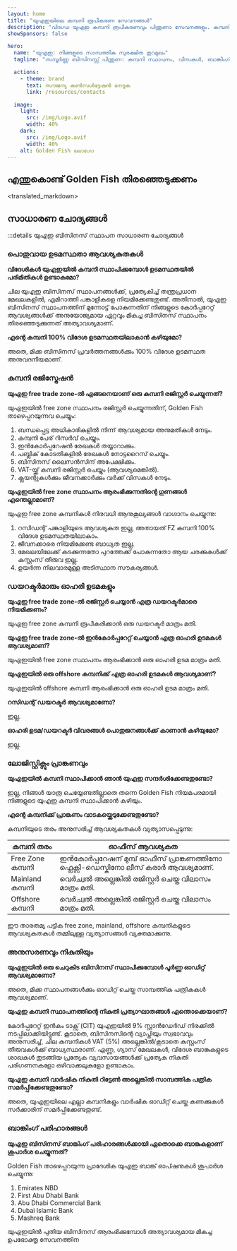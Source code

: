 ```yaml
---
layout: home
title: "യുഎഇയിലെ കമ്പനി രൂപീകരണ സേവനങ്ങൾ"
description: "വിദഗ്ധ യുഎഇ കമ്പനി രൂപീകരണവും പിന്തുണാ സേവനങ്ങളും. കമ്പനി സ്ഥാപനം, ബാങ്കിംഗ്, നികുതി, നിയമ, വിസ പരിഹാരങ്ങൾ. അംഗീകാരത്തിന് ശേഷം മാത്രം പണം നൽകുക."
showSponsors: false

hero:
  name: "യുഎഇ: നിങ്ങളുടെ സാമ്പത്തിക സുരക്ഷിത തുറമുഖം"
  tagline: "സമ്പൂർണ്ണ ബിസിനസ്സ് പിന്തുണ: കമ്പനി സ്ഥാപനം, വിസകൾ, ബാങ്കിംഗ്. <span class='hl'>വിജയം ഇല്ലെങ്കിൽ - ഫീസ് ഇല്ല</span>."

  actions:
    - theme: brand
      text: സൗജന്യ കൺസൾട്ടേഷൻ നേടുക
      link: /resources/contacts

  image:
    light:
      src: /img/Logo.avif
      width: 40%
    dark:
      src: /img/Logo.avif
      width: 40%
    alt: Golden Fish ലോഗോ
---
```


<FeatureCards :features="[
  {
    title: 'കമ്പനി സ്ഥാപന മാർഗ്ഗദർശി',
    details: 'Free zone, offshore, mainland, branch എന്നിവയിൽ കമ്പനികൾ സ്ഥാപിക്കുന്നതിനുള്ള സമ്പൂർണ്ണ മാർഗ്ഗദർശി.',
    items: [
      'Free Zones, Mainland എന്നിവയിൽ 100% വിദേശ ഉടമസ്ഥത ലഭ്യമാണ്',
      'കുറഞ്ഞ നികുതി നിരക്കുകൾ - 9% കോർപ്പറേറ്റ് നികുതി മാത്രം',
      'കറൻസി നിയന്ത്രണങ്ങൾ ഇല്ല - എളുപ്പത്തിലുള്ള മൂലധന തിരിച്ചെടുക്കൽ'
    ],
    linkText: 'കൂടുതൽ അറിയുക',
    link: '/uae-business/offer/company-registration/',
    icon: {
      light: '/img/iStock-2051326997.avif',
      dark: '/img/iStock-1448478309.jpg',
      alt: 'കമ്പനി സ്ഥാപന മാർഗ്ഗദർശി'
    }
  },
  {
    title: 'ബാങ്ക് അക്കൗണ്ട് തുറക്കൽ',
    details: 'യുഎഇയിലെ വിശ്വസനീയമായ ബാങ്കുകളിൽ ബിസിനസ്സ് അല്ലെങ്കിൽ വ്യക്തിഗത ബാങ്ക് അക്കൗണ്ടുകൾ എളുപ്പത്തിൽ തുറക്കാം.',
    items: [
      'സർക്കാർ അംഗീകാരങ്ങൾക്കായി എൻഡ്-ടു-എൻഡ് PRO സേവനങ്ങൾ',
      'സമ്പൂർണ്ണ ബാങ്കിംഗ് പാക്കേജ് സജ്ജീകരണം',
      '**96% വിജയ നിരക്ക്**',
    ],
    linkText: 'കൂടുതൽ അറിയുക',
    link: '/uae-business/offer/banking/',
    icon: {
      light: '/img/iStock-2153786564.avif',
      dark: '/img/iStock-2166793628.avif',
      alt: 'ബാങ്കിംഗ് സേവനങ്ങൾ'
    }
  },
  {
    title: 'Golden Visa & താമസാനുമതി',
    details: 'സുഗമമായ അപേക്ഷാ പ്രക്രിയയിലൂടെ ദീർഘകാല താമസത്തിനായി യുഎഇ **Golden Visa** നേടുക.',
    items: [
      '**6 മാസം കൂടുമ്പോൾ യുഎഇയിൽ പ്രവേശിക്കേണ്ട ആവശ്യമില്ല**',
      'യോഗ്യതാ വ്യവസ്ഥകൾ നിലനിർത്തുന്നതിലൂടെ പുതുക്കൽ സാധ്യതയോടെ 10 വർഷത്തെ സാധുത',
      '92% വിജയ നിരക്ക്',
    ],
    linkText: 'കൂടുതൽ അറിയുക',
    link: '/uae-business/offer/golden-visa/',
    icon: {
      light: '/img/iStock-1312241253.avif',
      dark: '/img/ILONMASKID.webp',
      alt: 'വിസ സേവനങ്ങൾ'
    }
  },
]" />

<FeatureCards :features="[
  {
    title: 'അനുസരണ സേവനങ്ങൾ',
    details: 'ESR റിപ്പോർട്ടുകളും UBO ഫയലിംഗുകളും ഉൾപ്പെടെയുള്ള സങ്കീർണ്ണമായ യുഎഇ നിയന്ത്രണ ആവശ്യകതകളിലൂടെ ഞങ്ങളുടെ വിദഗ്ധർ നിങ്ങളെ നയിക്കുന്നു.',
    items: [],
    linkText: 'കൂടുതൽ അറിയുക',
    link: '/uae-business/company-registration/Protect-Your-Business',
    icon: {
      light: '/img/iStock-1299393716.avif',
      dark: '/img/iStock-2149731304.avif',
      alt: 'അനുസരണ സേവനങ്ങൾ'
    }
  },
  {
    title: 'കോർപ്പറേറ്റ് നികുതി & VAT',
    details: 'ഫെഡറൽ ടാക്സ് അതോറിറ്റി (FTA)യുമായുള്ള കോർപ്പറേറ്റ് നികുതി, VAT ബാധ്യതകൾ പാലിക്കുന്നതിന് വിദഗ്ധ ഉപദേശം.',
    items: [],
    linkText: 'കൂടുതൽ അറിയുക',
    link: '/uae-business/company-registration/accounting-legal',
    icon: {
      light: '/img/iStock-1018285934.avif',
      dark: '/img/iStock-584576538.avif',
      alt: 'നികുതി സേവനങ്ങൾ'
    }
  },
  {
    title: 'നിയമ സേവനങ്ങൾ',
    details: 'M&As, കോർപ്പറേറ്റ് പുനഃസംഘടന, ധനസഹായം, തർക്ക പരിഹാരം എന്നിവയെക്കുറിച്ചുള്ള യുഎഇ നിയമങ്ങളിൽ നിയമ ടീം ഉപദേശിക്കുന്നു.',
    items: [],
    linkText: 'കൂടുതൽ അറിയുക',
    link: '/uae-business/company-registration/Protect-Your-Business',
    icon: {
      light: '/img/iStock-650045508.avif',
      dark: '/img/iStock-1498627598.avif',
      alt: 'നിയമ സേവനങ്ങൾ'
    }
  },
  {
    title: 'അക്കൗണ്ടിംഗ് & പേറോൾ',
    details: 'ഞങ്ങളുടെ അക്കൗണ്ടന്റുമാർ ബുക്ക്കീപ്പിംഗ്, റീകൺസിലിയേഷൻ, പേറോൾ, ഓഡിറ്റ് പിന്തുണ എന്നിവ നൽകി സാമ്പത്തിക കാര്യങ്ങൾ കൈകാര്യം ചെയ്യുന്നു, നിയമന ചെലവുകൾ ലാഭിക്കുന്നു.',
    items: [],
    linkText: 'കൂടുതൽ അറിയുക',
    link: '/resources/contacts',
    icon: {
      light: '/img/iStock-1022793868.avif',
      dark: '/img/iStock-1320130292.jpg',
      alt: 'അക്കൗണ്ടിംഗ് സേവനങ്ങൾ'
    }
  },
]" />

## എന്തുകൊണ്ട് Golden Fish തിരഞ്ഞെടുക്കണം

<BenefitsList :features="[
  {
    icon: '🏢',
    title: 'പ്രാദേശിക UAE വിദഗ്ധത',
    text: 'ദുബായിലെ സമർപ്പിത വിദഗ്ധർ പ്രക്രിയയുടെ ഓരോ ഘട്ടത്തിലും വിദഗ്ധ മാർഗനിർദ്ദേശം നൽകുന്നു.'
  },
  {
    icon: '📊',
    title: 'തെളിയിക്കപ്പെട്ട വിജയനിരക്ക്',
    text: 'ഞങ്ങളുടെ പ്രീമിയം പ്രോസസ്സിംഗിലൂടെ നൂറുകണക്കിന് വിസകൾ, ബാങ്ക് അക്കൗണ്ടുകൾ, കമ്പനി രജിസ്ട്രേഷനുകൾ എന്നിവയിൽ 90% ലധികം അംഗീകാര നിരക്ക്.'
  },
  {
    icon: '💸',
    title: '**വിജയാധിഷ്ഠിത ഫീസുകൾ**',
    text: '[അംഗീകാരത്തിന് ശേഷം മാത്രം പണമടയ്ക്കുക](/uae-business/benefits/success-based-fees). പൂർണ്ണ സുതാര്യത, മറഞ്ഞിരിക്കുന്ന ചെലവുകളില്ല.'
  },
]" />

<translated_markdown>
## സാധാരണ ചോദ്യങ്ങൾ

:::details യുഎഇ ബിസിനസ് സ്ഥാപന സാധാരണ ചോദ്യങ്ങൾ

### പൊതുവായ ഉടമസ്ഥതാ ആവശ്യകതകൾ

**വിദേശികൾ യുഎഇയിൽ കമ്പനി സ്ഥാപിക്കുമ്പോൾ ഉടമസ്ഥതയിൽ പരിമിതികൾ ഉണ്ടാകുമോ?**

ചില യുഎഇ ബിസിനസ് സ്ഥാപനങ്ങൾക്ക്, പ്രത്യേകിച്ച് തന്ത്രപ്രധാന മേഖലകളിൽ, എമിറാത്തി പങ്കാളികളെ നിയമിക്കേണ്ടതുണ്ട്. അതിനാൽ, യുഎഇ ബിസിനസ് സ്ഥാപനത്തിന് മുന്നോട്ട് പോകുന്നതിന് നിങ്ങളുടെ കോർപ്പറേറ്റ് ആവശ്യങ്ങൾക്ക് അനുയോജ്യമായ ഏറ്റവും മികച്ച ബിസിനസ് സ്ഥാപനം തിരഞ്ഞെടുക്കുന്നത് അത്യാവശ്യമാണ്.

**എന്റെ കമ്പനി 100% വിദേശ ഉടമസ്ഥതയിലാകാൻ കഴിയുമോ?**

അതെ, മിക്ക ബിസിനസ് പ്രവർത്തനങ്ങൾക്കും 100% വിദേശ ഉടമസ്ഥത അനുവദനീയമാണ്.

### കമ്പനി രജിസ്ട്രേഷൻ

**യുഎഇ free trade zone-ൽ എങ്ങനെയാണ് ഒരു കമ്പനി രജിസ്റ്റർ ചെയ്യുന്നത്?**

യുഎഇയിൽ free zone സ്ഥാപനം രജിസ്റ്റർ ചെയ്യുന്നതിന്, Golden Fish താഴെപ്പറയുന്നവ ചെയ്യും:

1. ബന്ധപ്പെട്ട അധികാരികളിൽ നിന്ന് ആവശ്യമായ അനുമതികൾ നേടും.
2. കമ്പനി പേര് റിസർവ് ചെയ്യും.
3. ഇൻകോർപ്പറേഷൻ രേഖകൾ തയ്യാറാക്കും.
4. പബ്ലിക് കോടതികളിൽ രേഖകൾ നോട്ടറൈസ് ചെയ്യും.
5. ബിസിനസ് ലൈസൻസിന് അപേക്ഷിക്കും.
6. VAT-യ്ക്ക് കമ്പനി രജിസ്റ്റർ ചെയ്യും (ആവശ്യമെങ്കിൽ).
7. ക്ലയന്റുകൾക്കും ജീവനക്കാർക്കും വർക്ക് വിസകൾ നേടും.

**യുഎഇയിൽ free zone സ്ഥാപനം ആരംഭിക്കുന്നതിന്റെ ഗുണങ്ങൾ എന്തെല്ലാമാണ്?**

യുഎഇ free zone കമ്പനികൾ നിരവധി ആനുകൂല്യങ്ങൾ വാഗ്ദാനം ചെയ്യുന്നു:

1. റസിഡന്റ് പങ്കാളിയുടെ ആവശ്യകത ഇല്ല, അതായത് FZ കമ്പനി 100% വിദേശ ഉടമസ്ഥതയിലാകാം.
2. ജീവനക്കാരെ നിയമിക്കേണ്ട ബാധ്യത ഇല്ല.
3. മേഖലയിലേക്ക് കടക്കുന്നതോ പുറത്തേക്ക് പോകുന്നതോ ആയ ചരക്കുകൾക്ക് കസ്റ്റംസ് തീരുവ ഇല്ല.
4. ഉയർന്ന നിലവാരമുള്ള അടിസ്ഥാന സൗകര്യങ്ങൾ.

### ഡയറക്ടർമാരും ഓഹരി ഉടമകളും

**യുഎഇ free trade zone-ൽ രജിസ്റ്റർ ചെയ്യാൻ എത്ര ഡയറക്ടർമാരെ നിയമിക്കണം?**

യുഎഇ free zone കമ്പനി രൂപീകരിക്കാൻ ഒരു ഡയറക്ടർ മാത്രം മതി.

**യുഎഇ free trade zone-ൽ ഇൻകോർപ്പറേറ്റ് ചെയ്യാൻ എത്ര ഓഹരി ഉടമകൾ ആവശ്യമാണ്?**

യുഎഇയിൽ free zone സ്ഥാപനം ആരംഭിക്കാൻ ഒരു ഓഹരി ഉടമ മാത്രം മതി.

**യുഎഇയിൽ ഒരു offshore കമ്പനിക്ക് എത്ര ഓഹരി ഉടമകൾ ആവശ്യമാണ്?**

യുഎഇയിൽ offshore കമ്പനി ആരംഭിക്കാൻ ഒരു ഓഹരി ഉടമ മാത്രം മതി.

**റസിഡന്റ് ഡയറക്ടർ ആവശ്യമാണോ?**

ഇല്ല.

**ഓഹരി ഉടമ/ഡയറക്ടർ വിവരങ്ങൾ പൊതുജനങ്ങൾക്ക് കാണാൻ കഴിയുമോ?**

ഇല്ല.

### ലോജിസ്റ്റിക്സും പ്രാങ്കണവും

**യുഎഇയിൽ കമ്പനി സ്ഥാപിക്കാൻ ഞാൻ യുഎഇ സന്ദർശിക്കേണ്ടതുണ്ടോ?**

ഇല്ല, നിങ്ങൾ യാത്ര ചെയ്യേണ്ടതില്ലാതെ തന്നെ Golden Fish നിയമപരമായി നിങ്ങളുടെ യുഎഇ കമ്പനി സ്ഥാപിക്കാൻ കഴിയും.

**എന്റെ കമ്പനിക്ക് പ്രാങ്കണം വാടകയ്ക്കെടുക്കേണ്ടതുണ്ടോ?**

കമ്പനിയുടെ തരം അനുസരിച്ച് ആവശ്യകതകൾ വ്യത്യാസപ്പെടുന്നു:

| കമ്പനി തരം      | ഓഫീസ് ആവശ്യകത                                                                     |
| ----------------- | --------------------------------------------------------------------------------------- |
| Free Zone കമ്പനി | ഇൻകോർപ്പറേഷന് മുമ്പ് ഓഫീസ് പ്രാങ്കണത്തിനോ ഫ്ലെക്സി-ഡെസ്കിനോ ലീസ് കരാർ ആവശ്യമാണ്. |
| Mainland കമ്പനി  | വെർച്വൽ അല്ലെങ്കിൽ രജിസ്റ്റർ ചെയ്ത വിലാസം മാത്രം മതി.                                         |
| Offshore കമ്പനി  | വെർച്വൽ അല്ലെങ്കിൽ രജിസ്റ്റർ ചെയ്ത വിലാസം മാത്രം മതി.                                         |

ഈ താരതമ്യ പട്ടിക free zone, mainland, offshore കമ്പനികളുടെ ആവശ്യകതകൾ തമ്മിലുള്ള വ്യത്യാസങ്ങൾ വ്യക്തമാക്കുന്നു.

### അനുസരണവും നികുതിയും

**യുഎഇയിൽ ഒരു ചെറുകിട ബിസിനസ് സ്ഥാപിക്കുമ്പോൾ പൂർണ്ണ ഓഡിറ്റ് ആവശ്യമാണോ?**

അതെ, മിക്ക സ്ഥാപനങ്ങൾക്കും ഓഡിറ്റ് ചെയ്ത സാമ്പത്തിക പത്രികകൾ ആവശ്യമാണ്.

**യുഎഇ കമ്പനി സ്ഥാപനത്തിന്റെ നികുതി പ്രത്യാഘാതങ്ങൾ എന്തൊക്കെയാണ്?**

കോർപ്പറേറ്റ് ഇൻകം ടാക്സ് (CIT) യുഎഇയിൽ 9% സ്റ്റാൻഡേർഡ് നിരക്കിൽ നടപ്പിലാക്കിയിട്ടുണ്ട്. കൂടാതെ, ബിസിനസിന്റെ വ്യാപ്തിയും സ്വഭാവവും അനുസരിച്ച്, ചില കമ്പനികൾ VAT (5%) അല്ലെങ്കിൽ/കൂടാതെ കസ്റ്റംസ് തീരുവകൾക്ക് ബാധ്യസ്ഥരാണ്. എണ്ണ, ഗ്യാസ് മേഖലകൾ, വിദേശ ബാങ്കുകളുടെ ശാഖകൾ തുടങ്ങിയ പ്രത്യേക വ്യവസായങ്ങൾക്ക് പ്രത്യേക നികുതി പരിഗണനകളോ ഒഴിവാക്കലുകളോ ഉണ്ടാകാം.

**യുഎഇ കമ്പനി വാർഷിക നികുതി റിട്ടേൺ അല്ലെങ്കിൽ സാമ്പത്തിക പത്രിക സമർപ്പിക്കേണ്ടതുണ്ടോ?**

അതെ, യുഎഇയിലെ എല്ലാ കമ്പനികളും വാർഷിക ഓഡിറ്റ് ചെയ്ത കണക്കുകൾ സർക്കാരിന് സമർപ്പിക്കേണ്ടതുണ്ട്.

### ബാങ്കിംഗ് പരിഹാരങ്ങൾ

**യുഎഇ ബിസിനസ് ബാങ്കിംഗ് പരിഹാരങ്ങൾക്കായി ഏതൊക്കെ ബാങ്കുകളാണ് ശുപാർശ ചെയ്യുന്നത്?**

Golden Fish താഴെപ്പറയുന്ന പ്രാദേശിക യുഎഇ ബാങ്ക് ഓപ്ഷനുകൾ ശുപാർശ ചെയ്യുന്നു:

1. Emirates NBD
2. First Abu Dhabi Bank
3. Abu Dhabi Commercial Bank
4. Dubai Islamic Bank
5. Mashreq Bank

യുഎഇയിൽ പുതിയ ബിസിനസ് ആരംഭിക്കുമ്പോൾ അത്യാവശ്യമായ മികച്ച ഉപഭോക്തൃ സേവനത്തിന